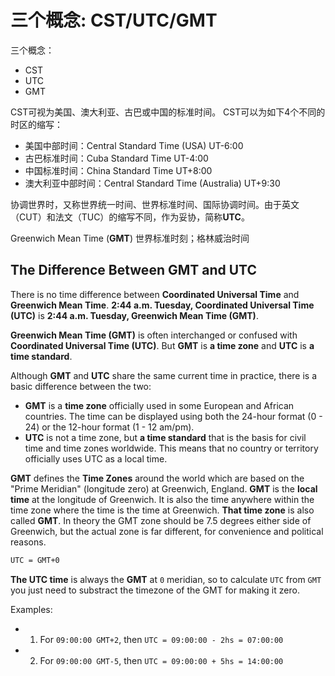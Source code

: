 # 三个概念: CST/UTC/GMT

三个概念：

- CST
- UTC
- GMT

CST可视为美国、澳大利亚、古巴或中国的标准时间。
CST可以为如下4个不同的时区的缩写：

- 美国中部时间：Central Standard Time (USA) UT-6:00
- 古巴标准时间：Cuba Standard Time UT-4:00
- 中国标准时间：China Standard Time UT+8:00
- 澳大利亚中部时间：Central Standard Time (Australia) UT+9:30

协调世界时，又称世界统一时间、世界标准时间、国际协调时间。由于英文（CUT）和法文（TUC）的缩写不同，作为妥协，简称**UTC**。

Greenwich Mean Time (**GMT**) 世界标准时刻；格林威治时间

## The Difference Between GMT and UTC

There is no time difference between **Coordinated Universal Time** and **Greenwich Mean Time**. **2:44 a.m. Tuesday, Coordinated Universal Time (UTC)** is
**2:44 a.m. Tuesday, Greenwich Mean Time (GMT)**.

**Greenwich Mean Time (GMT)** is often interchanged or confused with **Coordinated Universal Time (UTC)**. But **GMT** is **a time zone** and **UTC** is **a time standard**.

Although **GMT** and **UTC** share the same current time in practice, there is a basic difference between the two:

- **GMT** is a **time zone** officially used in some European and African countries. The time can be displayed using both the 24-hour format (0 - 24) or the 12-hour format (1 - 12 am/pm).
- **UTC** is not a time zone, but **a time standard** that is the basis for civil time and time zones worldwide. This means that no country or territory officially uses UTC as a local time.

**GMT** defines the **Time Zones** around the world which are based on the
"Prime Meridian" (longitude zero) at Greenwich, England. **GMT** is the **local time** at the longitude of Greenwich. It is also the time anywhere within the time zone where the time is the time at Greenwich. **That time zone** is also called **GMT**. In theory the GMT zone should be 7.5 degrees either side of Greenwich, but the actual zone is far different, for convenience and political reasons.

```txt
UTC = GMT+0
```

**The UTC time** is always the **GMT** at `0` meridian, so to calculate `UTC` from `GMT` you just need to substract the timezone of the GMT for making it zero.

Examples:

- 1) For `09:00:00 GMT+2`, then `UTC = 09:00:00 - 2hs = 07:00:00`
- 2) For `09:00:00 GMT-5`, then `UTC = 09:00:00 + 5hs = 14:00:00`
